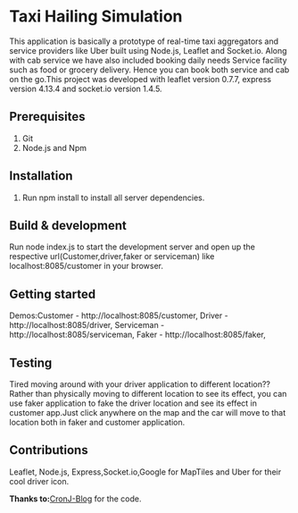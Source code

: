 # Taxi Hailing Simulation #

This application is basically a prototype of real-time taxi aggregators and service providers like Uber built using Node.js, Leaflet and Socket.io. Along with cab service we have also included booking daily needs Service facility such as food or grocery delivery. Hence you can book both service and cab on the go.This project was developed with leaflet version 0.7.7, express version 4.13.4 and socket.io version 1.4.5.

## Prerequisites ##
1. Git
2. Node.js and Npm

## Installation ##
1. Run npm install to install all server dependencies.

## Build & development ##

Run node index.js to start the development server and open up the respective url(Customer,driver,faker or serviceman) like localhost:8085/customer in your browser.

## Getting started ##
Demos:Customer - http://localhost:8085/customer,
Driver - http://localhost:8085/driver,
Serviceman - http://localhost:8085/serviceman,
Faker - http://localhost:8085/faker,

## Testing ##
Tired moving around with your driver application to different location??
Rather than physically moving to different location to see its effect, you can use faker application to fake the driver location and see its effect in customer app.Just click anywhere on the map and the car will move to that location both in faker and customer application.

## Contributions ##
Leaflet, Node.js, Express,Socket.io,Google for MapTiles and Uber for their cool driver icon.

**Thanks to:**[CronJ-Blog](http://www.cronj.com/blog/uber-for-x-prototype/) for the code.